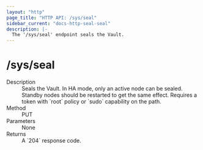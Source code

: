 ```yaml
---
layout: "http"
page_title: "HTTP API: /sys/seal"
sidebar_current: "docs-http-seal-seal"
description: |-
  The '/sys/seal' endpoint seals the Vault.
---
```


# /sys/seal

<dl>
  <dt>Description</dt>
  <dd>
    Seals the Vault. In HA mode, only an active node can be sealed. Standby
    nodes should be restarted to get the same effect. Requires a token with
    `root` policy or `sudo` capability on the path.
  </dd>

  <dt>Method</dt>
  <dd>PUT</dd>

  <dt>Parameters</dt>
  <dd>
    None
  </dd>

  <dt>Returns</dt>
  <dd>A `204` response code.
  </dd>
</dl>
